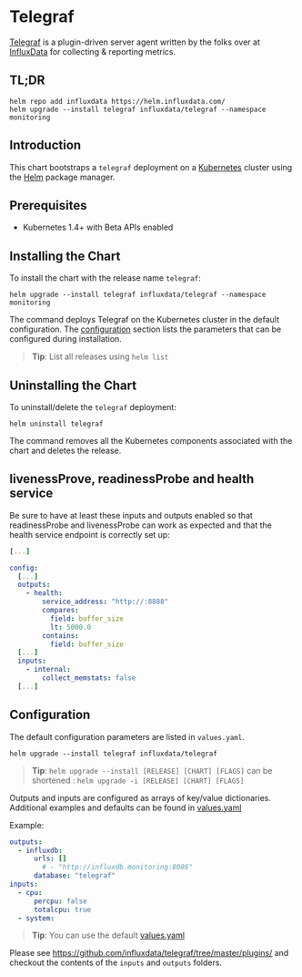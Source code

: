 # Telegraf

[Telegraf](https://github.com/influxdata/telegraf) is a plugin-driven server agent written by the folks over at [InfluxData](https://influxdata.com) for collecting & reporting metrics.

## TL;DR

```console
helm repo add influxdata https://helm.influxdata.com/
helm upgrade --install telegraf influxdata/telegraf --namespace monitoring
```

## Introduction

This chart bootstraps a `telegraf` deployment on a [Kubernetes](http://kubernetes.io) cluster using the [Helm](https://helm.sh) package manager.

## Prerequisites

- Kubernetes 1.4+ with Beta APIs enabled

## Installing the Chart

To install the chart with the release name `telegraf`:

```console
helm upgrade --install telegraf influxdata/telegraf --namespace monitoring
```

The command deploys Telegraf on the Kubernetes cluster in the default configuration. The [configuration](#configuration) section lists the parameters that can be configured during installation.

> **Tip**: List all releases using `helm list`

## Uninstalling the Chart

To uninstall/delete the `telegraf` deployment:

```console
helm uninstall telegraf
```

The command removes all the Kubernetes components associated with the chart and deletes the release.

## livenessProve, readinessProbe and health service

Be sure to have at least these inputs and outputs enabled so that readinessProbe and livenessProbe can work as expected and that the health service endpoint is correctly set up:

```yaml
[...]

config:
  [...]
  outputs:
    - health:
        service_address: "http://:8888"
        compares:
          field: buffer_size
          lt: 5000.0
        contains:
          field: buffer_size
  [...]
  inputs:
    - internal:
        collect_memstats: false
  [...]
```

## Configuration

The default configuration parameters are listed in `values.yaml`.

```console
helm upgrade --install telegraf influxdata/telegraf
```

> **Tip**: `helm upgrade --install [RELEASE] [CHART] [FLAGS]` can be shortened : `helm upgrade -i [RELEASE] [CHART] [FLAGS]`

Outputs and inputs are configured as arrays of key/value dictionaries. Additional examples and defaults can be found in [values.yaml](values.yaml)

Example:

```yaml
outputs:
  - influxdb:
      urls: []
        # - "http://influxdb.monitoring:8086"
      database: "telegraf"
inputs:
  - cpu:
      percpu: false
      totalcpu: true
  - system:
```

> **Tip**: You can use the default [values.yaml](values.yaml)

Please see https://github.com/influxdata/telegraf/tree/master/plugins/ and checkout the contents of the `inputs` and `outputs` folders.
